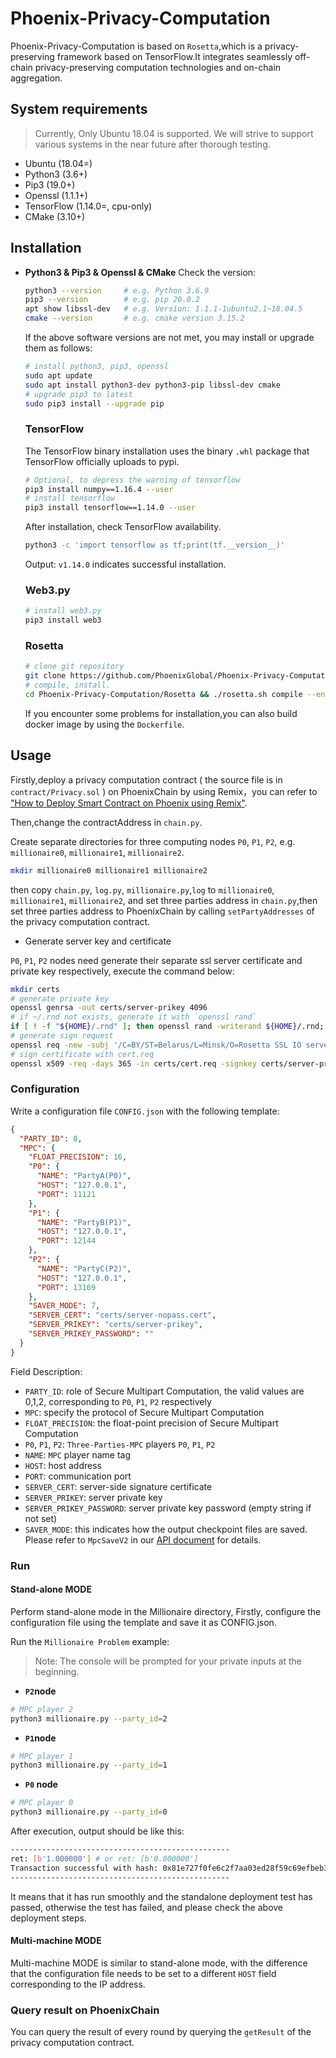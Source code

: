 # Phoenix-Privacy-Computation
Phoenix-Privacy-Computation is based on `Rosetta`,which is a privacy-preserving framework based on TensorFlow.It integrates seamlessly off-chain privacy-preserving computation technologies and on-chain aggregation.

## System requirements

> Currently, Only Ubuntu 18.04 is supported. We will strive to support various systems in the near future after thorough testing.

- Ubuntu (18.04=)
- Python3 (3.6+)
- Pip3 (19.0+)
- Openssl (1.1.1+)
- TensorFlow (1.14.0=, cpu-only)
- CMake (3.10+)

## Installation

- **Python3 & Pip3 & Openssl & CMake**
  Check the version:   

  ```sh
  python3 --version     # e.g. Python 3.6.9
  pip3 --version        # e.g. pip 20.0.2
  apt show libssl-dev   # e.g. Version: 1.1.1-1ubuntu2.1~18.04.5
  cmake --version       # e.g. cmake version 3.15.2
  ```

  If the above software versions are not met, you may install or upgrade them as follows: 
  ```sh
  # install python3, pip3, openssl
  sudo apt update
  sudo apt install python3-dev python3-pip libssl-dev cmake
  # upgrade pip3 to latest 
  sudo pip3 install --upgrade pip
  ```

  ### TensorFlow
  The TensorFlow binary installation uses the binary `.whl` package that TensorFlow officially uploads to pypi.

    ```bash
    # Optional, to depress the warning of tensorflow
    pip3 install numpy==1.16.4 --user
    # install tensorflow
    pip3 install tensorflow==1.14.0 --user
    ````

    After installation, check TensorFlow availability.

    ```bash
    python3 -c 'import tensorflow as tf;print(tf.__version__)'
    ````

  Output: `v1.14.0` indicates successful installation.

  ### Web3.py
    ```bash
    # install web3.py
    pip3 install web3
    ````

  ### Rosetta

  ```bash
  # clone git repository
  git clone https://github.com/PhoenixGlobal/Phoenix-Privacy-Computation.git --recursive
  # compile, install.
  cd Phoenix-Privacy-Computation/Rosetta && ./rosetta.sh compile --enable-protocol-mpc-securenn && ./rosetta.sh install
  ```

  If you encounter some problems for installation,you can also build docker image by using the `Dockerfile`.

## Usage

Firstly,deploy a privacy computation contract ( the source file is in `contract/Privacy.sol` ) on PhoenixChain by using Remix，you can refer to ["How to Deploy Smart Contract on Phoenix using Remix"](https://phoenixglobal.medium.com/phoenix-global-layer-1-mainnet-launch-1290f751376f).

Then,change the contractAddress in `chain.py`.

Create separate directories for three computing nodes `P0`, `P1`, `P2`, e.g. `millionaire0`, `millionaire1`, `millionaire2`. 
```bash
mkdir millionaire0 millionaire1 millionaire2
```

then copy `chain.py`, `log.py`, `millionaire.py`,`log` to  `millionaire0`, `millionaire1`, `millionaire2`, and set three parties address in `chain.py`,then set three parties address to PhoenixChain by calling `setPartyAddresses` of the privacy computation contract.

- Generate server key and certificate

`P0`, `P1`, `P2` nodes need generate their separate ssl server certificate and private key respectively, execute the command below: 

```bash
mkdir certs
# generate private key
openssl genrsa -out certs/server-prikey 4096
# if ~/.rnd not exists, generate it with `openssl rand`
if [ ! -f "${HOME}/.rnd" ]; then openssl rand -writerand ${HOME}/.rnd; fi
# generate sign request
openssl req -new -subj '/C=BY/ST=Belarus/L=Minsk/O=Rosetta SSL IO server/OU=Rosetta server unit/CN=server' -key certs/server-prikey -out certs/cert.req
# sign certificate with cert.req
openssl x509 -req -days 365 -in certs/cert.req -signkey certs/server-prikey -out certs/server-nopass.cert
```

### Configuration

Write a configuration file `CONFIG.json` with the following template: 
```json
{
  "PARTY_ID": 0,
  "MPC": {
    "FLOAT_PRECISION": 16,
    "P0": {
      "NAME": "PartyA(P0)",
      "HOST": "127.0.0.1",
      "PORT": 11121
    },
    "P1": {
      "NAME": "PartyB(P1)",
      "HOST": "127.0.0.1",
      "PORT": 12144
    },
    "P2": {
      "NAME": "PartyC(P2)",
      "HOST": "127.0.0.1",
      "PORT": 13169
    },
    "SAVER_MODE": 7,
    "SERVER_CERT": "certs/server-nopass.cert",
    "SERVER_PRIKEY": "certs/server-prikey",
    "SERVER_PRIKEY_PASSWORD": ""
  }
}
```
Field Description: 
- `PARTY_ID`: role of Secure Multipart Computation, the valid values are 0,1,2, corresponding to `P0`, `P1`, `P2` respectively
- `MPC`: specify the protocol of Secure Multipart Computation
- `FLOAT_PRECISION`: the float-point precision of Secure Multipart Computation
- `P0`, `P1`, `P2`: `Three-Parties-MPC` players `P0`, `P1`, `P2`
- `NAME`: `MPC` player name tag
- `HOST`: host address
- `PORT`: communication port
- `SERVER_CERT`: server-side signature certificate
- `SERVER_PRIKEY`: server private key
- `SERVER_PRIKEY_PASSWORD`: server private key password (empty string if not set)
- `SAVER_MODE`: this indicates how the output checkpoint files are saved. Please refer to `MpcSaveV2` in our [API document](https://github.com/LatticeX-Foundation/Rosetta/blob/master/doc/API_DOC.md) for details.

### Run

#### Stand-alone MODE

Perform stand-alone mode in the Millionaire directory, Firstly, configure the configuration file using the template and save it as CONFIG.json.

Run the `Millionaire Problem` example:

> Note: The console will be prompted for your private inputs at the beginning.

- **`P2`node**

```bash
# MPC player 2
python3 millionaire.py --party_id=2
```

- **`P1`node**

```bash
# MPC player 1
python3 millionaire.py --party_id=1
```

- **`P0` node**

```bash
# MPC player 0
python3 millionaire.py --party_id=0
```

After execution, output should be like this: 
```bash
-------------------------------------------------
ret: [b'1.000000'] # or ret: [b'0.000000']
Transaction successful with hash: 0x81e727f0fe6c2f7aa03ed28f59c69efbeb35e779254e89fff21cfefbbd34e8ac
-------------------------------------------------
```

It means that it has run smoothly and the standalone deployment test has passed, otherwise the test has failed, and please check the above deployment steps.


#### Multi-machine MODE

Multi-machine MODE is similar to stand-alone mode, with the difference that the configuration file needs to be set to a different `HOST` field corresponding to the IP address.


### Query result on PhoenixChain
You can query the result of every round by querying the `getResult` of the privacy computation contract.